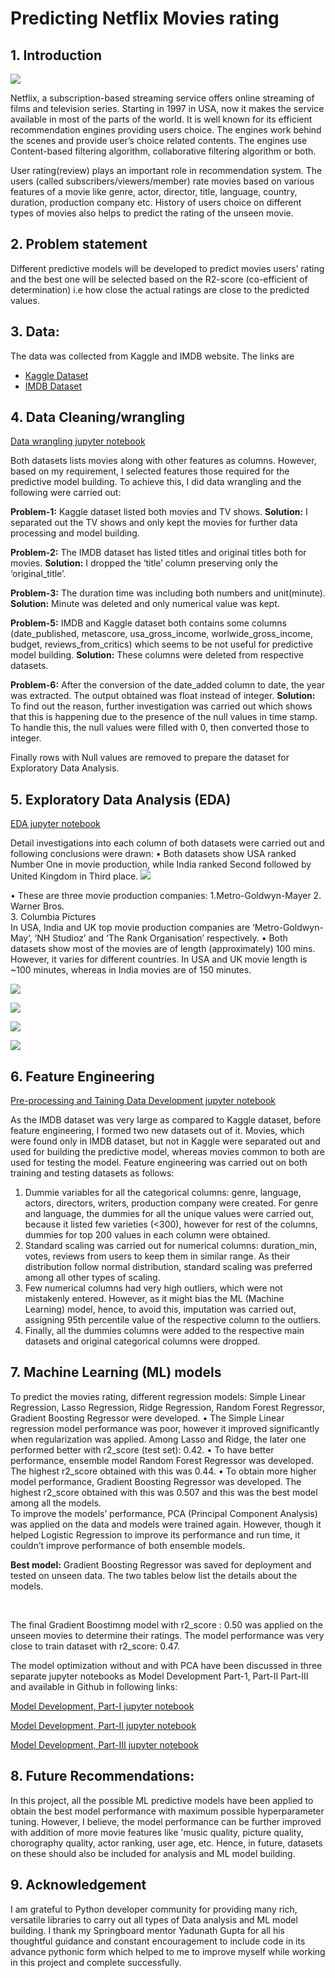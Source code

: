 # Predicting Netflix Movies rating

## 1. Introduction

![](https://github.com/damayantinaik/Springboard_Week_7_Capstone_Project_Netfilx/blob/main/Report/Netflix_image.jpg)

Netflix, a subscription-based streaming service offers online streaming of films and television series. Starting in 1997 in USA,  now it makes the service available in most of the parts  of the world.   It is well known for its efficient recommendation engines providing users choice. The engines work behind the scenes and provide user’s choice related contents. The engines use Content-based filtering algorithm, collaborative filtering algorithm or both.

User rating(review) plays an important role in recommendation system. The users (called subscribers/viewers/member) rate movies based on various features of  a movie like genre, actor, director, title, language, country, duration, production company etc. History of users choice on different types of movies also helps to predict the rating of the unseen movie. 


## 2. Problem statement

Different predictive models will be developed to predict movies users’ rating and the best one will be selected based on the R2-score (co-efficient of determination) i.e how close the actual ratings are close to the predicted values. 


## 3. Data:
 
The data was collected from Kaggle and IMDB website. The links are 
* [Kaggle Dataset](https://www.kaggle.com/shivamb/netflix-shows)
* [IMDB Dataset](https://www.imdb.com/interfaces/)


 ## 4. Data Cleaning/wrangling
 [Data wrangling jupyter notebook](https://github.com/damayantinaik/Springboard_Week_7_Capstone_Project_Netfilx/blob/main/Report/Capstone_Project_Netflix_Data_Wrangling_submission4_Report.ipynb)

Both datasets lists movies along with other features as columns. However, based on my requirement, I selected features those required for the predictive model building. To achieve this, I did data wrangling and the following were carried out: 
  
**Problem-1:** Kaggle dataset listed both movies and TV shows. 
**Solution:** I separated out the TV shows and only kept the movies for further data processing and model building.  

**Problem-2:** The IMDB dataset has listed titles and original titles both for movies. 
**Solution:** I dropped the ‘title’ column preserving only the ‘original_title’.

**Problem-3:** The duration time was including both numbers and unit(minute). 
**Solution:** Minute was deleted and only numerical value was kept.

**Problem-5:** IMDB and Kaggle dataset both contains some columns (date_published, metascore, usa_gross_income, worlwide_gross_income, budget, reviews_from_critics) which seems to be not useful for predictive model building. 
**Solution:** These columns were deleted from respective datasets.

**Problem-6:** After the conversion of the date_added column to date, the year was extracted. The output obtained was float instead of integer. 
**Solution:** To find out the reason, further investigation was carried out which shows that this is happening due to the presence of the null values in time stamp. To handle this, the null values were  filled with 0, then converted those to integer.

Finally rows with Null values are removed to prepare the dataset for Exploratory Data Analysis. 


## 5. Exploratory Data Analysis (EDA)
[EDA jupyter notebook](https://github.com/damayantinaik/Springboard_Week_7_Capstone_Project_Netfilx/blob/main/Report/Netflix_EDA_submission2_for_report.ipynb)
       
Detail investigations into each column of both datasets were carried out and following conclusions were drawn:
•	Both datasets show USA ranked Number One in movie production, while India ranked Second followed by United Kingdom in Third place.
![](https://github.com/damayantinaik/Springboard_Week_7_Capstone_Project_Netfilx/blob/main/Report/Top_20_countries_in_Movie_production.png)

•	These are three movie production companies:
1.Metro-Goldwyn-Mayer 
2. Warner Bros.                 
3. Columbia Pictures             
In USA, India and UK top movie production companies are ‘Metro-Goldwyn-May‘, ‘NH Studioz’ and  ‘The Rank Organisation’ respectively. 
•	Both datasets show most of the movies are of length (approximately) 100 mins. However, it varies for different countries. In USA and UK movie length is ~100 minutes, whereas in India movies are of 150 minutes.


![](https://github.com/damayantinaik/Springboard_Week_7_Capstone_Project_Netfilx/blob/main/Report/Overall_movie_duration.png)


![](https://github.com/damayantinaik/Springboard_Week_7_Capstone_Project_Netfilx/blob/main/Report/USA_movie_duration.png)

![](https://github.com/damayantinaik/Springboard_Week_7_Capstone_Project_Netfilx/blob/main/Report/Indian_movie_duration.png)

![](https://github.com/damayantinaik/Springboard_Week_7_Capstone_Project_Netfilx/blob/main/Report/UK_movie_duration.png)




## 6. Feature Engineering
[Pre-processing and Taining Data Development jupyter notebook](https://github.com/damayantinaik/Springboard_Week_7_Capstone_Project_Netfilx/blob/main/Report/Netflix_data_Pre_processing_training_data_development_submission2_Report.ipynb)

As the IMDB dataset was very large as compared to Kaggle dataset, before feature engineering, I formed two new datasets out of it. Movies, which were found only in IMDB dataset, but not in Kaggle were separated out and used for building the predictive model, whereas movies common to both are used for testing the model. 
Feature engineering was carried out on both training and testing datasets as follows: 
1. Dummie variables for all the categorical columns: genre, language, actors, directors, writers, production company were created. For genre and language, the dummies for all the unique values were carried out, because it listed few varieties (<300),  however for rest of the columns, dummies for top 200 values in each column were obtained.
1. Standard scaling was carried out for numerical columns:  duration_min, votes, reviews from users to keep them in similar range.  As their distribution  follow normal distribution, standard scaling was preferred among all other types of scaling.
1. Few numerical columns had very high outliers, which were not mistakenly entered. However, as it might bias the ML (Machine Learning) model, hence, to avoid this, imputation was carried out, assigning  95th percentile value of the respective column to the outliers.
1. Finally, all the dummies columns were added to the respective main datasets and original categorical columns were dropped.

## 7. Machine Learning (ML) models

To predict the movies rating, different regression models: Simple Linear Regression, Lasso Regression, Ridge Regression, Random Forest Regressor, Gradient Boosting Regressor were developed. 
•	The Simple Linear regression model performance was poor, however it improved significantly when regularization was applied. Among Lasso and Ridge, the later one  performed better with r2_score (test set): 0.42. 
•	To have better performance, ensemble model Random Forest Regressor was developed. The highest r2_score obtained with this was 0.44. 
•	To obtain more higher model performance, Gradient Boosting Regressor was developed. The highest r2_score obtained with this was 0.507 and this was the best model among all the models.    
To improve the models’ performance, PCA (Principal Component Analysis) was applied on the data and models were trained again. However, though it helped Logistic Regression to improve its performance and run time, it couldn’t improve performance of both ensemble models. 

**Best model:** Gradient Boosting Regressor was saved for deployment and tested on unseen data. 
The two tables below list the details about the models. 

![]()
![]()




The final Gradient Boostimng model with r2_score : 0.50 was applied on the unseen movies to determine their ratings. The model performance was very close to train dataset with r2_score: 0.47.

The model optimization without and with PCA have been discussed in three separate jupyter notebooks as Model Development Part-1, Part-II Part-III and available in Github in following links:

[Model Development, Part-I jupyter notebook](https://github.com/damayantinaik/Springboard_Week_7_Capstone_Project_Netfilx/blob/main/Report/Netflix_data_model_development_final_Part_I_Report.ipynb)

[Model Development, Part-II jupyter notebook](https://github.com/damayantinaik/Springboard_Week_7_Capstone_Project_Netfilx/blob/main/Report/Netflix_data_model_development_final_Part_II_Report.ipynb)

[Model Development, Part-III jupyter notebook](https://github.com/damayantinaik/Springboard_Week_7_Capstone_Project_Netfilx/blob/main/Report/Netflix_data_model_development_PCAall_final_Part_III_Report.ipynb)

## 8. Future Recommendations:
In this project, all the possible ML predictive models have been applied to obtain the best model performance with maximum possible hyperparameter tuning. However, I believe, the model performance can be further improved with addition of more movie features like 'music quality, picture quality, chorography quality, actor ranking, user age,  etc. Hence, in future,  datasets on these should also be included for analysis and ML model building. 

## 9. Acknowledgement
I am grateful to Python developer community for providing many rich, versatile libraries to carry out all types of Data analysis and ML model building. I thank my Springboard mentor Yadunath Gupta for all his thoughtful guidance and constant encouragement to include code in its advance pythonic form which helped to me to improve myself while working in this project and complete successfully.  



